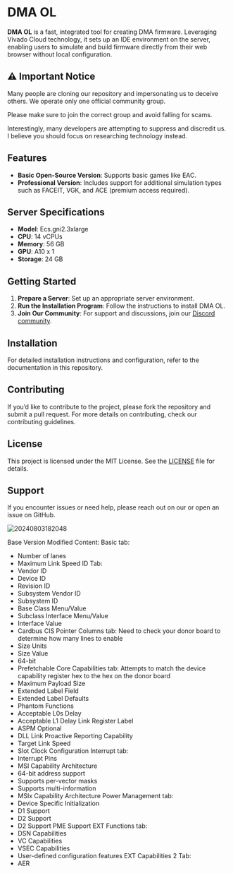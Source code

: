 # DMA OL

**DMA OL** is a fast, integrated tool for creating DMA firmware. Leveraging Vivado Cloud technology, it sets up an IDE environment on the server, enabling users to simulate and build firmware directly from their web browser without local configuration.
## ⚠️ Important Notice

Many people are cloning our repository and impersonating us to deceive others. We operate only one official community group. 

Please make sure to join the correct group and avoid falling for scams.

Interestingly, many developers are attempting to suppress and discredit us. I believe you should focus on researching technology instead.


## Features

- **Basic Open-Source Version**: Supports basic games like EAC.
- **Professional Version**: Includes support for additional simulation types such as FACEIT, VGK, and ACE (premium access required).

## Server Specifications

- **Model**: Ecs.gni2.3xlarge
- **CPU**: 14 vCPUs
- **Memory**: 56 GB
- **GPU**: A10 x 1
- **Storage**: 24 GB

## Getting Started

1. **Prepare a Server**: Set up an appropriate server environment.
2. **Run the Installation Program**: Follow the instructions to install DMA OL.
3. **Join Our Community**: For support and discussions, join our [Discord community](https://discord.gg/WT6NFP9WgJ).

## Installation

For detailed installation instructions and configuration, refer to the documentation in this repository.

## Contributing

If you’d like to contribute to the project, please fork the repository and submit a pull request. For more details on contributing, check our contributing guidelines.

## License

This project is licensed under the MIT License. See the [LICENSE](LICENSE) file for details.

## Support

If you encounter issues or need help, please reach out on our  or open an issue on GitHub.




![20240803182048](https://github.com/user-attachments/assets/14364952-f85e-4eba-bc6a-8423f76b12ba)


Base Version Modified Content:
 Basic tab:
- Number of lanes
- Maximum Link Speed
ID Tab:
- Vendor ID
- Device ID
- Revision ID
- Subsystem Vendor ID
- Subsystem ID
- Base Class Menu/Value
- Subclass Interface Menu/Value
- Interface Value
- Cardbus CIS Pointer
Columns tab:
Need to check your donor board to determine how many lines to enable
- Size Units
- Size Value
- 64-bit
- Prefetchable
Core Capabilities tab:
Attempts to match the device capability register hex to the hex on the donor board
- Maximum Payload Size
- Extended Label Field
- Extended Label Defaults
- Phantom Functions
- Acceptable L0s Delay
- Acceptable L1 Delay
Link Register Label
- ASPM Optional
- DLL Link Proactive Reporting Capability
- Target Link Speed
- Slot Clock Configuration
Interrupt tab:
- Interrupt Pins
- MSI Capability Architecture
- 64-bit address support
- Supports per-vector masks
- Supports multi-information
- MSIx Capability Architecture
Power Management tab:
- Device Specific Initialization
- D1 Support
- D2 Support
- D2 Support PME Support
EXT Functions tab:
- DSN Capabilities
- VC Capabilities
- VSEC Capabilities
- User-defined configuration features
EXT Capabilities 2 Tab:
- AER

